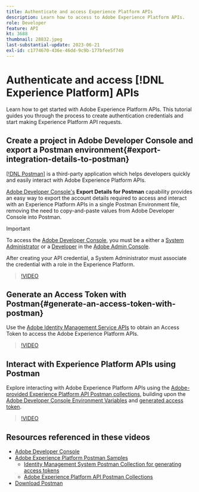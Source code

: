 ```yaml
---
title: Authenticate and access Experience Platform APIs
description: Learn how to access to Adobe Experience Platform APIs. 
role: Developer
feature: API
kt: 3688
thumbnail: 28832.jpeg
last-substantial-update: 2023-06-21
exl-id: c1774670-436e-46dd-9c9b-177bfee5f749
---
```

# Authenticate and access [!DNL Experience Platform] APIs

Learn how to get started with Adobe Experience Platform APIs. This tutorial guides you through the process to create authentication credentials and start making Experience Platform API requests.

## Create a project in Adobe Developer Console and export a Postman environment{#export-integration-details-to-postman}

[[!DNL Postman]](https://www.postman.com/) is a third-party application which helps developers quickly and easily interact with Adobe Experience Platform APIs.

[Adobe Developer Console's](https://developer.adobe.com/console/home) **Export Details for Postman** capability provides an easy way to export the account details required to access and interact with an Experience Platform APIs in a single Postman Environment file, removing the need to copy-and-paste values from Adobe Developer Console into Postman.

>[!IMPORTANT]
>
>To access the [Adobe Developer Console](https://developer.adobe.com/console/home), you must be a either a [System Administrator](https://helpx.adobe.com/enterprise/using/admin-roles.html) or a [Developer](https://helpx.adobe.com/enterprise/using/manage-developers.html#:~:text=Add%20developers%20to%20a%20single%20product%20profile&text=In%20the%20Admin%20Console%2C%20navigate,in%20the%20upper%2Dright%20corner.) in the [Adobe Admin Console](https://adminconsole.adobe.com).
>
> After creating your API credential, a System Administrator must associate the credential with a role in the Experience Platform.

>[!VIDEO](https://video.tv.adobe.com/v/28832/?quality=12&learn=on)




## Generate an Access Token with Postman{#generate-an-access-token-with-postman}

Use the [Adobe Identity Management Service APIs](https://github.com/adobe/experience-platform-postman-samples/tree/master/apis/ims) to obtain an Access Token to access the Adobe Experience Platform APIs.

>[!VIDEO](https://video.tv.adobe.com/v/29698/?quality=12&learn=on)


## Interact with Experience Platform APIs using Postman

Explore interacting with Adobe Experience Platform APIs using the [Adobe-provided Experience Platform API Postman collections](https://github.com/adobe/experience-platform-postman-samples/tree/master/apis/experience-platform), building upon the [Adobe Developer Console Environment Variables](#export-integration-details-to-postman) and [generated access token](#generate-an-access-token-with-postman).

>[!VIDEO](https://video.tv.adobe.com/v/29704/?quality=12&learn=on)


## Resources referenced in these videos

* [Adobe Developer Console](https://developer.adobe.com/console/home)
* [Adobe Experience Platform Postman Samples](https://github.com/adobe/experience-platform-postman-samples)
  * [Identity Management System Postman Collection for generating access tokens](https://github.com/adobe/experience-platform-postman-samples/tree/master/apis/ims)
  * [Adobe Experience Platform API Postman Collections](https://github.com/adobe/experience-platform-postman-samples/tree/master/apis/experience-platform)
* [Download Postman](https://www.postman.com/)
